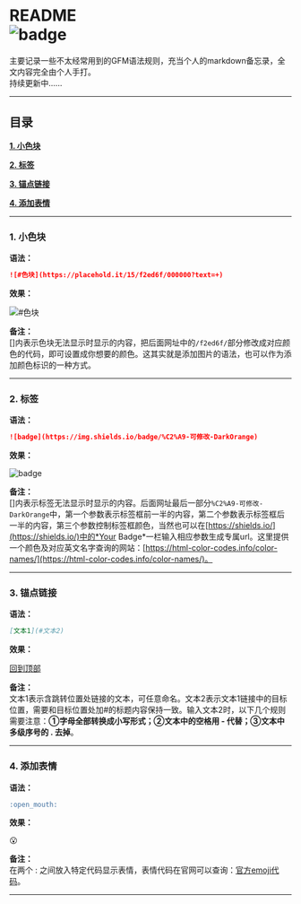 README  
![badge](https://img.shields.io/badge/%C2%A9-jcyu96-DarkOrange "作者")
====
主要记录一些不太经常用到的GFM语法规则，充当个人的markdown备忘录，全文内容完全由个人手打。  
持续更新中......  
***
## 目录  
[**1. 小色块**](#1-小色块)  

[**2. 标签**](#2-标签)  

[**3. 锚点链接**](#3-锚点链接)  

[**4. 添加表情**](#4-添加表情)  

***
### 1. 小色块
**语法：**  
```markdown
![#色块](https://placehold.it/15/f2ed6f/000000?text=+)
```
**效果：**  

![#色块](https://placehold.it/15/f2ed6f/000000?text=+ "颜色标识")  

**备注：**  
[]内表示色块无法显示时显示的内容，把后面网址中的`/f2ed6f/`部分修改成对应颜色的代码，即可设置成你想要的颜色。这其实就是添加图片的语法，也可以作为添加颜色标识的一种方式。
***
### 2. 标签
**语法：**  
```markdown
![badge](https://img.shields.io/badge/%C2%A9-可修改-DarkOrange)
```
**效果：**  

![badge](https://img.shields.io/badge/%C2%A9-可修改-DarkOrange "标签")  

**备注：**  
[]内表示标签无法显示时显示的内容。后面网址最后一部分`%C2%A9-可修改-DarkOrange`中，第一个参数表示标签框前一半的内容，第二个参数表示标签框后一半的内容，第三个参数控制标签框颜色，当然也可以在[https://shields.io/](https://shields.io/)中的*Your Badge*一栏输入相应参数生成专属url。这里提供一个颜色及对应英文名字查询的网站：[https://html-color-codes.info/color-names/](https://html-color-codes.info/color-names/)。
***
### 3. 锚点链接
**语法：**  
```markdown
[文本1](#文本2)
```
**效果：**  

[回到顶部](#readme)

**备注：**  
文本1表示含跳转位置处链接的文本，可任意命名。文本2表示文本1链接中的目标位置，需要和目标位置处加#的标题内容保持一致。输入文本2时，以下几个规则需要注意：**①字母全部转换成小写形式；②文本中的空格用 - 代替；③文本中多级序号的 . 去掉**。
***
### 4. 添加表情
**语法：**  
```markdown
:open_mouth:
```
**效果：**  

:open_mouth:  

**备注：**  
在两个 : 之间放入特定代码显示表情，表情代码在官网可以查询：[官方emoji代码](https://www.webfx.com/tools/emoji-cheat-sheet/)。
***
